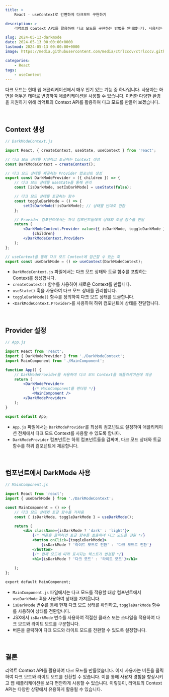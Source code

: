 ```yaml
---
title: >  
    React - useContext로 간편하게 다크모드 구현하기

description: >  
    리액트의 Context API를 활용하여 다크 모드를 구현하는 방법을 안내합니다. 사용자는 버튼을 클릭하여 테마를 라이트 모드와 다크 모드로 전환할 수 있습니다. 

slug: 2024-05-13-darkmode
date: 2024-05-13 00:00:00+0000
lastmod: 2024-05-13 00:00:00+0000
image: https://media.githubusercontent.com/media/ctrlcccv/ctrlcccv.github.io/master/assets/img/post/2024-05-13-darkmode.webp

categories:
    - React
tags:
    - useContext
---
```

다크 모드는 현대 웹 애플리케이션에서 매우 인기 있는 기능 중 하나입니다. 사용자는 화면을 어두운 테마로 변경하여 애플리케이션을 사용할 수 있습니다. 이러한 다양한 환경을 지원하기 위해 리액트의 Context API를 활용하여 다크 모드를 만들어 보겠습니다.   



<ins class="adsbygoogle"
     style="display:block; text-align:center;"
     data-ad-layout="in-article"
     data-ad-format="fluid"
     data-ad-client="ca-pub-8535540836842352"
     data-ad-slot="2974559225"></ins>
<script>
     (adsbygoogle = window.adsbygoogle || []).push({});
</script>


<br>

## Context 생성

```jsx
// DarkModeContext.js

import React, { createContext, useState, useContext } from 'react';

// 다크 모드 상태를 저장하고 토글하는 Context 생성
const DarkModeContext = createContext();

// 다크 모드 상태를 제공하는 Provider 컴포넌트 생성
export const DarkModeProvider = ({ children }) => {
    // 다크 모드 상태를 useState를 통해 관리
    const [isDarkMode, setIsDarkMode] = useState(false);

    // 다크 모드 상태를 토글하는 함수
    const toggleDarkMode = () => {
        setIsDarkMode(!isDarkMode); // 상태를 반대로 전환
    };

    // Provider 컴포넌트에서는 자식 컴포넌트들에게 상태와 토글 함수를 전달
    return (
        <DarkModeContext.Provider value={{ isDarkMode, toggleDarkMode }}>
            {children}
        </DarkModeContext.Provider>
    );
};

// useContext를 통해 다크 모드 Context에 접근할 수 있는 훅
export const useDarkMode = () => useContext(DarkModeContext);
```

- `DarkModeContext.js` 파일에서는 다크 모드 상태와 토글 함수를 포함하는 Context를 생성합니다.
- `createContext()` 함수를 사용하여 새로운 Context를 만듭니다.
- `useState()` 훅을 사용하여 다크 모드 상태를 관리합니다.
- `toggleDarkMode()` 함수를 정의하여 다크 모드 상태를 토글합니다.
- `<DarkModeContext.Provider>`를 사용하여 하위 컴포넌트에 상태를 전달합니다.

<br>

## Provider 설정

```jsx
// App.js

import React from 'react';
import { DarkModeProvider } from './DarkModeContext';
import MainComponent from './MainComponent';

function App() {
    // DarkModeProvider를 사용하여 다크 모드 Context를 애플리케이션에 제공
    return (
        <DarkModeProvider>
            {/* MainComponent를 렌더링 */}
            <MainComponent />
        </DarkModeProvider>
    );
}

export default App;
```
- `App.js` 파일에서는 `DarkModeProvider`를 최상위 컴포넌트로 설정하여 애플리케이션 전체에서 다크 모드 Context를 사용할 수 있도록 합니다.
- `DarkModeProvider` 컴포넌트는 하위 컴포넌트들을 감싸며, 다크 모드 상태와 토글 함수를 하위 컴포넌트에 제공합니다.



<ins class="adsbygoogle"
     style="display:block; text-align:center;"
     data-ad-layout="in-article"
     data-ad-format="fluid"
     data-ad-client="ca-pub-8535540836842352"
     data-ad-slot="2974559225"></ins>
<script>
     (adsbygoogle = window.adsbygoogle || []).push({});
</script>


<br>

## 컴포넌트에서 DarkMode 사용
```jsx
// MainComponent.js

import React from 'react';
import { useDarkMode } from './DarkModeContext';

const MainComponent = () => {
    // 다크 모드 상태와 토글 함수를 가져옴
    const { isDarkMode, toggleDarkMode } = useDarkMode();

    return (
        <div className={isDarkMode ? 'dark' : 'light'}>
            {/* 버튼을 클릭하면 토글 함수를 호출하여 다크 모드를 전환 */}
            <button onClick={toggleDarkMode}>
                {isDarkMode ? '라이트 모드로 전환' : '다크 모드로 전환'}
            </button>
            {/* 현재 모드에 따라 표시되는 텍스트가 변경됨 */}
            <h1>{isDarkMode ? '다크 모드' : '라이트 모드'}</h1>
        
    );
};

export default MainComponent;
```
- `MainComponent.js` 파일에서는 다크 모드를 적용할 대상 컴포넌트에서 `useDarkMode` 훅을 사용하여 상태를 가져옵니다.
- `isDarkMode` 변수를 통해 현재 다크 모드 상태를 확인하고, `toggleDarkMode` 함수를 사용하여 상태를 전환합니다.
- JSX에서 `isDarkMode` 변수를 사용하여 적절한 클래스 또는 스타일을 적용하여 다크 모드와 라이트 모드를 구분합니다.
- 버튼을 클릭하여 다크 모드와 라이트 모드를 전환할 수 있도록 설정합니다.

<br>

## 결론
리액트 Context API를 활용하여 다크 모드를 만들었습니다. 이제 사용자는 버튼을 클릭하여 다크 모드와 라이트 모드를 전환할 수 있습니다. 이를 통해 사용자 경험을 향상시키고 웹 애플리케이션을 보다 편안하게 사용할 수 있습니다. 이렇듯이, 리액트의 Context API는 다양한 상황에서 유용하게 활용될 수 있습니다.   

